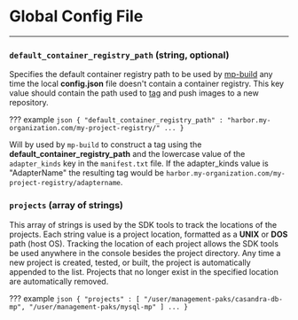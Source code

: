 # Global Config File
* * *

### `default_container_registry_path` (string, optional)

Specifies the default container registry path to be used by [mp-build](mp-build.md) any time the local **config.json** file doesn't contain a container registry. This key value should contain the path used to [tag](https://docs.docker.com/engine/reference/commandline/tag/) and push images to a new repository.

??? example
    ```json
    {
      "default_container_registry_path" : "harbor.my-organization.com/my-project-registry/"
      ...
    }
    ```

Will by used by `mp-build` to construct a tag using the **default_container_registry_path** and the lowercase value  of the `adapter_kinds` key  in the `manifest.txt` file. If the adapter_kinds value is "AdapterName" the resulting tag would be `harbor.my-organization.com/my-project-registry/adaptername`.


### `projects` (array of strings)

This array of strings is used by the SDK tools to track the locations of the projects. Each string value is a project location, formatted as a **UNIX** or **DOS** path (host OS). Tracking the location of each project allows the SDK tools be used anywhere in the console besides the project directory. Any time a new project is created, tested, or built, the project is automatically appended to the list. Projects that no longer exist in the specified location are automatically removed.

??? example
    ```json
    {
        "projects" : [
            "/user/management-paks/casandra-db-mp",
            "/user/management-paks/mysql-mp"
            ]
        ...
     }
    ```

